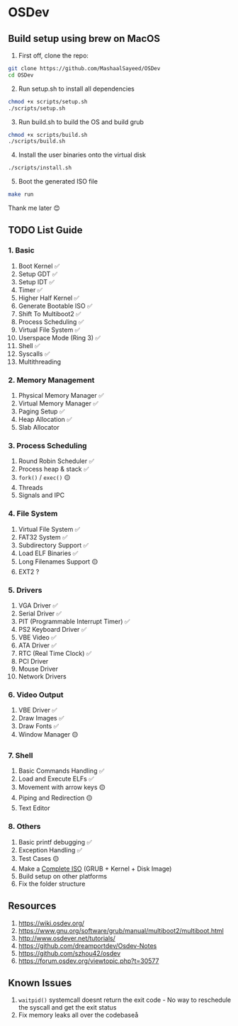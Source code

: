# OSDev

## Build setup using brew on MacOS

1. First off, clone the repo:
```bash
git clone https://github.com/MashaalSayeed/OSDev
cd OSDev
```
2. Run setup.sh to install all dependencies
```bash
chmod +x scripts/setup.sh
./scripts/setup.sh
```

3. Run build.sh to build the OS and build grub
```bash
chmod +x scripts/build.sh
./scripts/build.sh
```

4. Install the user binaries onto the virtual disk
```bash
./scripts/install.sh
```

5. Boot the generated ISO file
```bash
make run
```

Thank me later 😊

## TODO List Guide

### 1. Basic

1. Boot Kernel ✅
2. Setup GDT ✅
4. Setup IDT ✅
5. Timer ✅
6. Higher Half Kernel ✅
7. Generate Bootable ISO ✅
8. Shift To Multiboot2 ✅
9. Process Scheduling ✅
10. Virtual File System ✅
11. Userspace Mode (Ring 3) ✅
12. Shell ✅
13. Syscalls ✅
14. Multithreading 

### 2. Memory Management

1. Physical Memory Manager ✅
2. Virtual Memory Manager ✅
3. Paging Setup ✅
4. Heap Allocation ✅
5. Slab Allocator

### 3. Process Scheduling

1. Round Robin Scheduler ✅
2. Process heap & stack ✅
3. `fork()` / `exec()` 🟡
4. Threads
5. Signals and IPC

### 4. File System

1. Virtual File System ✅
2. FAT32 System ✅
3. Subdirectory Support ✅
4. Load ELF Binaries ✅
5. Long Filenames Support 🟡
6. EXT2 ?

### 5. Drivers

1. VGA Driver ✅
2. Serial Driver ✅
3. PIT (Programmable Interrupt Timer) ✅
4. PS2 Keyboard Driver ✅
5. VBE Video ✅
6. ATA Driver ✅
7. RTC (Real Time Clock) ✅
8. PCI Driver
9. Mouse Driver
10. Network Drivers

### 6. Video Output

1. VBE Driver ✅
2. Draw Images ✅
3. Draw Fonts ✅
4. Window Manager 🟡

### 7. Shell

1. Basic Commands Handling ✅
2. Load and Execute ELFs ✅
3. Movement with arrow keys 🟡
4. Piping and Redirection 🟡
5. Text Editor

### 8. Others

1. Basic printf debugging ✅
3. Exception Handling ✅
4. Test Cases 🟡
5. Make a [Complete ISO](https://wiki.osdev.org/GRUB#Disk_image_instructions) (GRUB + Kernel + Disk Image)
6. Build setup on other platforms 
7. Fix the folder structure

## Resources

1. https://wiki.osdev.org/
2. https://www.gnu.org/software/grub/manual/multiboot2/multiboot.html
3. http://www.osdever.net/tutorials/
4. https://github.com/dreamportdev/Osdev-Notes
5. https://github.com/szhou42/osdev
6. https://forum.osdev.org/viewtopic.php?t=30577

## Known Issues

1. `waitpid()` systemcall doesnt return the exit code - No way to reschedule the syscall and get the exit status
2. Fix memory leaks all over the codebaseå